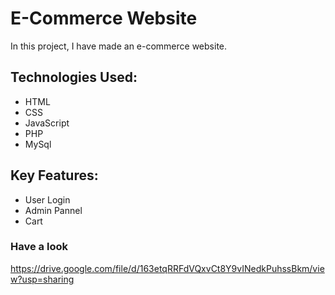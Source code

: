 # E-Commerce Website

In this project, I have made an e-commerce website.

## Technologies Used:
- HTML
- CSS
- JavaScript
- PHP
- MySql
  
## Key Features:
- User Login
- Admin Pannel
- Cart

### Have a look
https://drive.google.com/file/d/163etqRRFdVQxvCt8Y9vINedkPuhssBkm/view?usp=sharing
